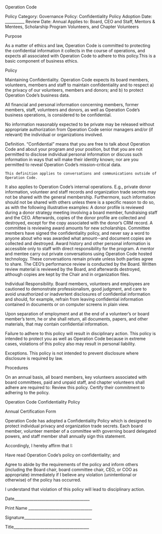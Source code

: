 Operation Code

Policy Category:       Governance
Policy:                        Confidentiality Policy
Adoption Date:	__________
Review Date:		Annual
Applies to:		Board, CEO and Staff, Mentors & Mentees, Scholarship Program
			Volunteers, and Chapter Volunteers
			
Purpose

As a matter of ethics and law, Operation Code is committed to protecting the confidential information it collects in the course of operations, and expects all associated with Operation Code to adhere to this policy.This is a basic component of business ethics. 

Policy

Maintaining Confidentiality. Operation Code expects its board members, volunteers, members and staff to maintain confidentiality and to respect a) the privacy of our volunteers, members and donors; and b) to protect Operation Code’s business data.

All financial and personal information concerning members, former members, staff, volunteers and donors, as well as Operation Code’s business operations, is considered to be confidential. 

No information reasonably expected to be private may be released without appropriate authorization from Operation Code senior managers and/or (if relevant) the individual or organizations involved. 

Definition. “Confidential” means that you are free to talk about Operation Code and about your program and your position, but that you are not permitted to disclose individual personal information or discuss such information in ways that will make their identity known; nor are you permitted to reveal Operation Code’s mission-critical data.
	
	This definition applies to conversations and communications outside of Operation Code. 
It also applies to Operation Code’s internal operations. E.g., private donor information, volunteer and staff records and organization trade secrets may not be shared with the general membership. Furthermore, such information should not be shared with others unless there is a specific reason to do so, as with the following illustrative examples:
A donor profile is reviewed during a donor strategy meeting involving a board member, fundraising staff and the CEO. Afterwards, copies of the donor profile are collected and destroyed, except for the copy associated with the donor’s CRM record.
A committee is reviewing award amounts for new scholarships. Committee members have signed the confidentiality policy, and never say a word to anyone about who was awarded what amount--and document copies are collected and destroyed. Award history and other personal information is accessible only to staff with direct responsibility for the program.
A mentor and mentee carry out private conversations using Operation Code hosted technology. These conversations remain private unless both parties agree to share. 
The CEO’s performance review is conducted by the Board. Written review material is reviewed by the Board, and afterwards destroyed, although copies are kept by the Chair and in organization files.

Individual Responsibility. Board members, volunteers and employees are cautioned to demonstrate professionalism, good judgment, and care to avoid unauthorized or inadvertent disclosures of confidential information and should, for example, refrain from leaving confidential information contained in documents or on computer screens in plain view. 

Upon separation of employment and at the end of a volunteer’s or board member’s term, he or she shall return, all documents, papers, and other materials, that may contain confidential information. 

Failure to adhere to this policy will result in disciplinary action. This policy is intended to protect you as well as Operation Code because in extreme cases, violations of this policy also may result in personal liability.

Exceptions. This policy is not intended to prevent disclosure where disclosure is required by law. 

Procedures

On an annual basis, all board members, key volunteers associated with board committees, paid and unpaid staff, and chapter volunteers shall adhere are required to:
Review this policy.
Certify their commitment to adhering to the policy.


Operation Code
Confidentiality Policy


Annual Certification Form

Operation Code has adopted a Confidentiality Policy which is designed to protect individual privacy and organization trade secrets. Each board member, volunteer member of a committee with governing board delegated powers, and staff member shall annually sign this statement. 

Accordingly, I hereby affirm that I:

Have read Operation Code’s policy on confidentiality; and


Agree to abide by the requirements of the policy and inform others (including the Board chair, board committee chair, CEO, or COO as appropriate) immediately if I believe any violation (unintentional or otherwise) of the policy has occurred. 

I understand that violation of this policy will lead to disciplinary action.
 


Date_______________________________________

Print Name _________________________________

Signature___________________________________

Title_______________________________________
